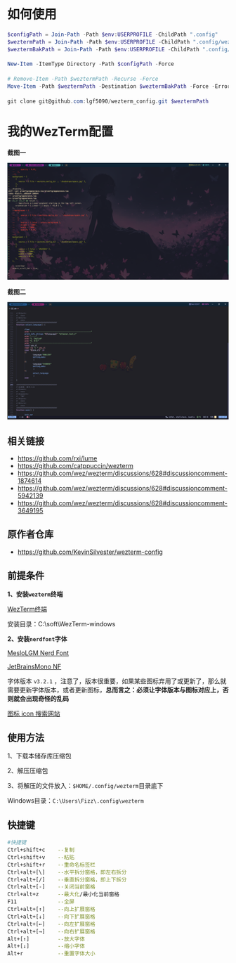 # 如何使用


```POWERSHELL
$configPath = Join-Path -Path $env:USERPROFILE -ChildPath ".config"
$weztermPath = Join-Path -Path $env:USERPROFILE -ChildPath ".config/wezterm"
$weztermBakPath = Join-Path -Path $env:USERPROFILE -ChildPath ".config/wezterm.bak"

New-Item -ItemType Directory -Path $configPath -Force

# Remove-Item -Path $weztermPath -Recurse -Force
Move-Item -Path $weztermPath -Destination $weztermBakPath -Force -ErrorAction SilentlyContinue

git clone git@github.com:lgf5090/wezterm_config.git $weztermPath
```



# 我的WezTerm配置

**截图一**

![screenshot](./screenshots/screenshot-1.png) 

**截图二**

![screenshot](./screenshots/screenshot-2.png) 



## 相关链接

- <https://github.com/rxi/lume>
- <https://github.com/catppuccin/wezterm>
- <https://github.com/wez/wezterm/discussions/628#discussioncomment-1874614>
- <https://github.com/wez/wezterm/discussions/628#discussioncomment-5942139>
- <https://github.com/wez/wezterm/discussions/628#discussioncomment-3649195>



## 原作者仓库

- <https://github.com/KevinSilvester/wezterm-config>



## 前提条件

**1、安装`wezterm`终端**

[WezTerm终端](https://github.com/wez/wezterm/releases)

安装目录：C:\soft\WezTerm-windows

**2、安装`nerdfont`字体**

[MesloLGM Nerd Font](https://github.com/ryanoasis/nerd-fonts/blob/v3.2.1/patched-fonts/Meslo/M/Regular/MesloLGMNerdFont-Regular.ttf)

[JetBrainsMono NF](https://github.com/ryanoasis/nerd-fonts/blob/v3.2.1/patched-fonts/JetBrainsMono/Ligatures/Regular/JetBrainsMonoNerdFont-Regular.ttf)

字体版本 `v3.2.1` ，注意了，版本很重要，如果某些图标弃用了或更新了，那么就需要更新字体版本，或者更新图标，**总而言之：必须让字体版本与图标对应上，否则就会出现奇怪的乱码**

[图标 icon 搜索网站](https://www.nerdfonts.com/cheat-sheet)



## 使用方法

1、下载本储存库压缩包

2、解压压缩包

3、将解压的文件放入：`$HOME/.config/wezterm`目录底下

Windows目录：`C:\Users\Fizz\.config\wezterm`



## 快捷键

```bash
#快捷键
Ctrl+shift+c    --复制
Ctrl+shift+v    --粘贴
Ctrl+shift+r    --重命名标签栏
Ctrl+alt+[\]    --水平拆分窗格，即左右拆分
Ctrl+alt+[/]    --垂直拆分窗格，即上下拆分
Ctrl+alt+[-]    --关闭当前窗格
Ctrl+alt+z      --最大化/最小化当前窗格
F11             --全屏
Ctrl+alt+[↑]    --向上扩展窗格
Ctrl+alt+[↓]    --向下扩展窗格
Ctrl+alt+[←]    --向左扩展窗格
Ctrl+alt+[→]    --向右扩展窗格
Alt+[↑]         --放大字体
Alt+[↓]         --缩小字体
Alt+r           --重置字体大小
```
